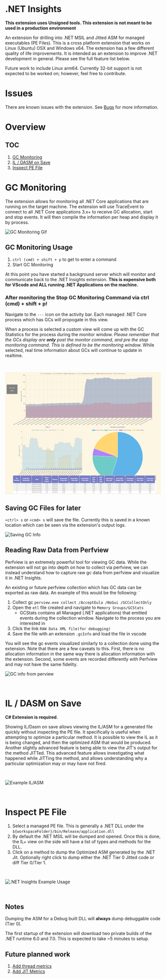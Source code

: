 # .NET Insights

**This extension uses Unsigned tools. This extension is not meant to be used in a production environment**

An extension for drilling into .NET MSIL and Jitted ASM for managed executables (PE Files). This is a cross platform extension that works on Linux (Ubuntu) OSX and Windows x64. The extension has a few different quality of life improvements. It is intended as an extension to improve .NET development in general. Please see the full feature list below.

Future work to include Linux arm64. Currently 32-bit support is not expected to be worked on; however, feel free to contribute.

# Issues

There are known issues with the extension. See [Bugs](https://github.com/jashook/vscode-dotnet-insights/issues?q=is%3Aissue+is%3Aopen+label%3Abug) for more information.

# Overview

## TOC

1. [GC Monitoring](#GC-Monitoring)
2. [IL / DASM on Save](#IL-/-DASM-on-Save)
3. [Inspect PE File](#Inspect-PE-File)

# GC Monitoring

The extension allows for monitoring all .NET Core applications that are running on the target machine. The extension will use TraceEvent to connect to all .NET Core applications 3.x+ to receive GC allocation, start and stop events. It will then compile the information per heap and display it by process.

![GC Monitoring Gif](https://raw.githubusercontent.com/jashook/vscode-dotnet-insights/master/dotnetInsights/media/gcMonitoring.gif)

## GC Monitoring Usage

1. `ctrl (cmd) + shift + p` to get to enter a command
2. Start GC Monitoring

At this point you have started a background server which will monitor and communicate back to the .NET Insights extension. **This is expensive both for VScode and ALL running .NET Applications on the machine.** 

### **After monitoring the Stop GC Monitoring Command via ctrl (cmd) + shift + p!**

Navigate to the `---` icon on the activity bar. Each managed .NET Core process which has GCs will propogate in this view.

When a process is selected a custom view will come up with the GC Statistics for the process during the monitor window. *Please remember that the GCs display are **only** post the monitor command, and pre the stop monitoring command. This is defined to be the monitoring window.* While selected, real time information about GCs will continue to update in realtime.

<br/>

![GC Monitoring](https://raw.githubusercontent.com/jashook/vscode-dotnet-insights/master/dotnetInsights/media/gcMonitoring.png)

## Saving GC Files for later

`<ctrl> s` or `<cmd> s` will save the file. Currently this is saved in a known location which can be seen
via the extension's output logs.

![Saving GC Info](https://raw.githubusercontent.com/jashook/vscode-dotnet-insights/master/dotnetInsights/media/saveGcInfo.gif)

## Reading Raw Data from Perfview

Perfview is an extremely powerful tool for viewing GC data. While the extension will not go into depth on how to collect via perfview, we can instead understand how to capture raw gc data from perfview and visualize it in .NET Insights.

An existing or future perfview collection which has GC data can be exported as raw data. An example of this would be the following:
`
1. Collect gc `perview.exe collect /AcceptEula /NoGui /GCCollectOnly`
2. Open the `etl` file created and navigate to `Memory Groups/GCStats`
    - GCStats contains all Managed (.NET applications) that emitted events during the collection window. Navigate to the process you are interested in
3. Click the link `RAW Data XML file(for debugging)`
4. Save the file with an extension `.gcInfo` and load the file in vscode

You will see the gc events visualized similarly to a collection done using the extension. Note that there are a few caveats to this. First, there is no allocation information in the same way there is allocation information with the extension. Second, some events are recorded differently with Perfview and may not have the same fidelity.

![GC info from perview](https://raw.githubusercontent.com/jashook/vscode-dotnet-insights/master/dotnetInsights/media/perfviewVisualization.gif)

<br/>

# IL / DASM on Save

**C# Extension is required**.

Showing IL/Dasm on save allows viewing the IL/ASM for a generated file quickly without inspecting the PE file. It specifically is useful when attempting to optimize a particular method. It is possible to view the IL as it is being changed, and then the optimized ASM that would be produced. Another slightly advanced feature is being able to view the JIT's output for the method JITTed. This advanced feature allows investigating what happened while JITTing the method, and allows understanding why a particular optimization may or may have not fired.

<br/>

![Example IL/ASM](https://raw.githubusercontent.com/jashook/vscode-dotnet-insights/master/dotnetInsights/media/ilAsm.gif)

<br/>

# Inspect PE File

1. Select a managed PE file. This is generally a .NET DLL under the `${workspaceFolder}/bin/Release/application.dll`
2. By default the .NET MSIL will be dumped and opened. Once this is done, the IL+ view on the side will have a list of types and methods for the DLL.
3. Click on a method to dump the Optimized ASM generated by the .NET Jit. Optionally right click to dump either the .NET Tier 0 Jitted code or diff Tier 0/Tier 1.

<br/>

![.NET Insights Example Usage](https://raw.githubusercontent.com/jashook/vscode-dotnet-insights/master/dotnetInsights/media/peFile.gif)

<br/>

## Notes

Dumping the ASM for a Debug built DLL will **always** dump debuggable code (Tier 0).

The first startup of the extension will download two private builds of the .NET runtime 6.0 and 7.0. This is expected to take ~5 minutes to setup.

## Future planned work

1. [Add thread metrics](https://github.com/jashook/vscode-dotnet-insights/issues/20)
2. [Add JIT Metrics](https://github.com/jashook/vscode-dotnet-insights/issues/21)